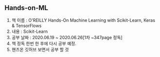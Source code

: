Hands-on-ML
-------------
1. 책 이름 : O'REILLY Hands-On Machine Learning with Scikit-Learn, Keras & TensorFlows
2. 내용 : Scikit-Learn
3. 공부 날짜 : 2020.06.19 ~ 2020.06.26[1차 ~347page 정독]
4. 책 정독 한번 한 후에 다시 공부 예정.
5. 핸즈온 깃허브 보면서 공부 할 것
